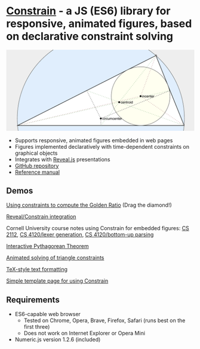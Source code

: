 # [Constrain](https://andrewcmyers.github.io/constrain/) - a JS (ES6) library for responsive, animated figures, based on declarative constraint solving
![Triangle image](images/triangle.png)
- Supports responsive, animated figures embedded in web pages
- Figures implemented declaratively with time-dependent constraints on graphical objects
- Integrates with [Reveal.js](https://revealjs.com) presentations
- [GitHub repository](https://github.com/andrewcmyers/constrain)
- [Reference manual](https://andrewcmyers.github.io/constrain/doc)

## Demos

[Using constraints to compute the Golden Ratio](https://andrewcmyers.github.io/constrain/examples/spiral.html) (Drag the diamond!)

[Reveal/Constrain integration](https://andrewcmyers.github.io/constrain/examples/reveal-demo.html)

Cornell University course notes using Constrain for embedded figures: [CS 2112](https://www.cs.cornell.edu/courses/cs2112/2019fa/lectures/lecture.html?id=objects),
[CS 4120/lexer generation](https://www.cs.cornell.edu/courses/cs4120/2021sp/notes.html?id=leximpl),
[CS 4120/bottom-up parsing](https://www.cs.cornell.edu/courses/cs4120/2020sp/notes.html?id=bottomup)

[Interactive Pythagorean Theorem](https://andrewcmyers.github.io/constrain/examples/pythagoras.html)

[Animated solving of triangle constraints](https://andrewcmyers.github.io/constrain/examples/triangles.html)

[TeX-style text formatting](https://andrewcmyers.github.io/constrain/examples/text-format.html)

[Simple template page for using Constrain](https://andrewcmyers.github.io/constrain/examples/template.html)

## Requirements

- ES6-capable web browser
    - Tested on Chrome, Opera, Brave, Firefox, Safari (runs best on the first three)
    - Does not work on Internet Explorer or Opera Mini
- Numeric.js version 1.2.6 (included)
